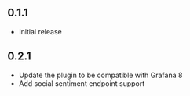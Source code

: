 ## 0.1.1

- Initial release

## 0.2.1 

- Update the plugin to be compatible with Grafana 8
- Add social sentiment endpoint support